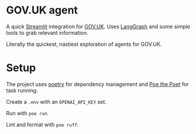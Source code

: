 # GOV.UK agent

A quick [Streamlit](https://streamlit.io) integration for [GOV.UK](https://www.gov.uk/). Uses [LangGraph](https://www.langchain.com/langgraph) and some simple tools to grab relevant information.

Literally the quickest, nastiest exploration of agents for GOV.UK.

# Setup

The project uses [poetry](https://python-poetry.org) for dependency management and [Poe the Poet](https://poethepoet.natn.io) for task running.

Create a `.env` with an `OPENAI_API_KEY` set.

Run with `poe run`.

Lint and format with `poe ruff`.
